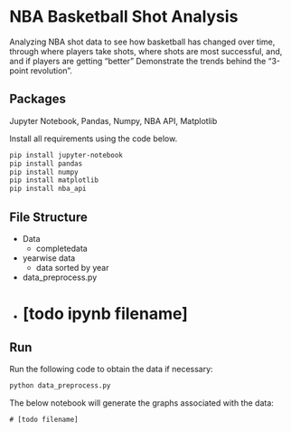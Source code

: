 # NBA Basketball Shot Analysis

Analyzing NBA shot data to see how basketball has changed over time, through where players take shots, where shots are most successful, and, and if players are getting “better” 
Demonstrate the trends behind the “3-point revolution”.


## Packages

Jupyter Notebook, Pandas, Numpy, NBA API, Matplotlib

Install all requirements using the code below.
```bash
pip install jupyter-notebook
pip install pandas
pip install numpy
pip install matplotlib
pip install nba_api
```
## File Structure
- Data
  - completedata
- yearwise data
  - data sorted by year
- data_preprocess.py
- # [todo ipynb filename]


## Run

Run the following code to obtain the data if necessary:
``` python
python data_preprocess.py
```

The below notebook will generate the graphs associated with the data:
```
# [todo filename]
```
